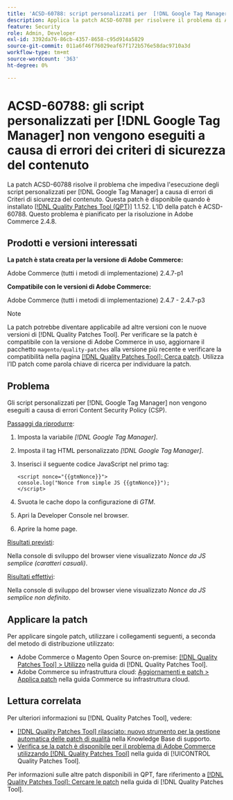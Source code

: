 ```yaml
---
title: 'ACSD-60788: script personalizzati per  [!DNL Google Tag Manager]  non eseguiti a causa di errori CSP'
description: Applica la patch ACSD-60788 per risolvere il problema di Adobe Commerce per cui gli script personalizzati per  [!DNL Google Tag Manager]  non vengono eseguiti a causa di errori CSP (Content Security Policy).
feature: Security
role: Admin, Developer
exl-id: 3392da76-86cb-4357-8658-c95d914a5829
source-git-commit: 011a6f46f76029eaf67f172b576e58dac9710a3d
workflow-type: tm+mt
source-wordcount: '363'
ht-degree: 0%

---
```


# ACSD-60788: gli script personalizzati per [!DNL Google Tag Manager] non vengono eseguiti a causa di errori dei criteri di sicurezza del contenuto

La patch ACSD-60788 risolve il problema che impediva l&#39;esecuzione degli script personalizzati per [!DNL Google Tag Manager] a causa di errori di Criteri di sicurezza del contenuto. Questa patch è disponibile quando è installato [[!DNL Quality Patches Tool (QPT)]](https://experienceleague.adobe.com/en/docs/commerce-operations/tools/quality-patches-tool/quality-patches-tool-to-self-serve-quality-patches) 1.1.52. L’ID della patch è ACSD-60788. Questo problema è pianificato per la risoluzione in Adobe Commerce 2.4.8.

## Prodotti e versioni interessati

**La patch è stata creata per la versione di Adobe Commerce:**

Adobe Commerce (tutti i metodi di implementazione) 2.4.7-p1

**Compatibile con le versioni di Adobe Commerce:**

Adobe Commerce (tutti i metodi di implementazione) 2.4.7 - 2.4.7-p3

>[!NOTE]
>
>La patch potrebbe diventare applicabile ad altre versioni con le nuove versioni di [!DNL Quality Patches Tool]. Per verificare se la patch è compatibile con la versione di Adobe Commerce in uso, aggiornare il pacchetto `magento/quality-patches` alla versione più recente e verificare la compatibilità nella pagina [[!DNL Quality Patches Tool]: Cerca patch](https://experienceleague.adobe.com/tools/commerce-quality-patches/index.html). Utilizza l’ID patch come parola chiave di ricerca per individuare la patch.

## Problema

Gli script personalizzati per [!DNL Google Tag Manager] non vengono eseguiti a causa di errori Content Security Policy (CSP).

<u>Passaggi da riprodurre</u>:

1. Imposta la variabile *[!DNL Google Tag Manager]*.
1. Imposta il tag HTML personalizzato *[!DNL Google Tag Manager]*.
1. Inserisci il seguente codice JavaScript nel primo tag:

   ```
   <script nonce="{{gtmNonce}}">
   console.log("Nonce from simple JS {{gtmNonce}}");
   </script>
   ```

1. Svuota le cache dopo la configurazione di *GTM*.
1. Apri la Developer Console nel browser.
1. Aprire la home page.

<u>Risultati previsti</u>:

Nella console di sviluppo del browser viene visualizzato *Nonce da JS semplice (caratteri casuali)*.

<u>Risultati effettivi</u>:

Nella console di sviluppo del browser viene visualizzato *Nonce da JS semplice non definito*.

## Applicare la patch

Per applicare singole patch, utilizzare i collegamenti seguenti, a seconda del metodo di distribuzione utilizzato:

* Adobe Commerce o Magento Open Source on-premise: [[!DNL Quality Patches Tool] > Utilizzo](/help/tools/quality-patches-tool/usage.md) nella guida di [!DNL Quality Patches Tool].
* Adobe Commerce su infrastruttura cloud: [Aggiornamenti e patch > Applica patch](https://experienceleague.adobe.com/docs/commerce-cloud-service/user-guide/develop/upgrade/apply-patches.html) nella guida Commerce su infrastruttura cloud.

## Lettura correlata

Per ulteriori informazioni su [!DNL Quality Patches Tool], vedere:

* [[!DNL Quality Patches Tool] rilasciato: nuovo strumento per la gestione automatica delle patch di qualità](https://experienceleague.adobe.com/en/docs/commerce-operations/tools/quality-patches-tool/quality-patches-tool-to-self-serve-quality-patches) nella Knowledge Base di supporto.
* [Verifica se la patch è disponibile per il problema di Adobe Commerce utilizzando  [!DNL Quality Patches Tool]](/help/tools/quality-patches-tool/patches-available-in-qpt/check-patch-for-magento-issue-with-magento-quality-patches.md) nella guida di [!UICONTROL Quality Patches Tool].


Per informazioni sulle altre patch disponibili in QPT, fare riferimento a [[!DNL Quality Patches Tool]: Cercare le patch](https://experienceleague.adobe.com/tools/commerce-quality-patches/index.html) nella guida di [!DNL Quality Patches Tool].
